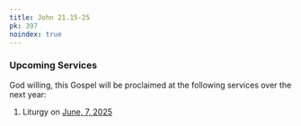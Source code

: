 ```yaml
---
title: John 21.15-25
pk: 397
noindex: true
---
```


### Upcoming Services

God willing, this Gospel will be proclaimed at the following services over the next year:


1. Liturgy on [June,  7, 2025](https://orthocal.info/readings/gregorian/2025/06/07/)

